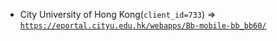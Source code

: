  - City University of Hong Kong(`client_id=733`) => [`https://eportal.cityu.edu.hk/webapps/Bb-mobile-bb_bb60/`](https://eportal.cityu.edu.hk/webapps/Bb-mobile-bb_bb60/)

